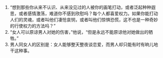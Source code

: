 1. “想到那些你从来不认识、从来没见过的人被你的画笔打动，或者泛起种种遐思，或者感情激荡，难道你不感到欣慰吗？每个人都喜爱权力。如果你能打动人们的灵魂，或者叫他们凄怆哀悯，或者叫他们惊惧恐慌，这不也是一种奇妙的行使权力的方法吗？”
2. “女人可以原谅男人对她的伤害，”他说，“但是永远不能原谅他对她做出的牺牲。”
3. 男人同女人的区别是：女人能够整天整夜谈恋爱，而男人却只能有时有晌儿地干这种事。

